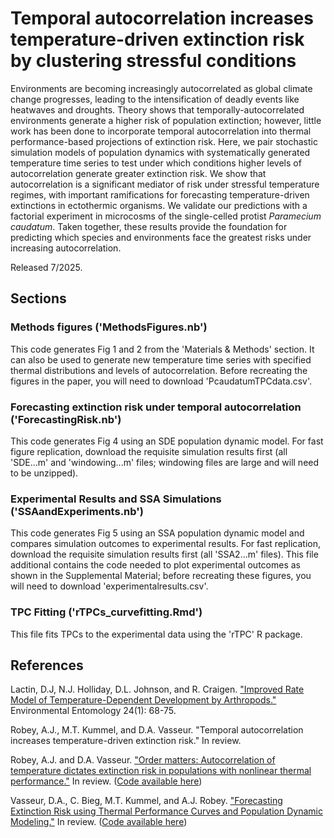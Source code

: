 # Temporal autocorrelation increases temperature-driven extinction risk by clustering stressful conditions
Environments are becoming increasingly autocorrelated as global climate change progresses, leading to the intensification of deadly events like heatwaves and droughts. Theory shows that temporally-autocorrelated environments generate a higher risk of population extinction; however, little work has been done to incorporate temporal autocorrelation into thermal performance-based projections of extinction risk. Here, we pair stochastic simulation models of population dynamics with systematically generated temperature time series to test under which conditions higher levels of autocorrelation generate greater extinction risk. We show that autocorrelation is a significant mediator of risk under stressful temperature regimes, with important ramifications for forecasting temperature-driven extinctions in ectothermic organisms.  We validate our predictions with a factorial experiment in microcosms of the single-celled protist _Paramecium caudatum_. Taken together, these results provide the foundation for predicting which species and environments face the greatest risks under increasing autocorrelation.

Released 7/2025.

## Sections

### Methods figures ('MethodsFigures.nb')
This code generates Fig 1 and 2 from the 'Materials & Methods' section. It can also be used to generate new temperature time series with specified thermal distributions and levels of autocorrelation. Before recreating the figures in the paper, you will need to download 'PcaudatumTPCdata.csv'.

### Forecasting extinction risk under temporal autocorrelation ('ForecastingRisk.nb')
This code generates Fig 4 using an SDE population dynamic model. For fast figure replication, download the requisite simulation results first (all 'SDE...m' and 'windowing...m' files; windowing files are large and will need to be unzipped).

### Experimental Results and SSA Simulations ('SSAandExperiments.nb')
This code generates Fig 5 using an SSA population dynamic model and compares simulation outcomes to experimental results. For fast replication, download the requisite simulation results first (all 'SSA2...m' files). This file additional contains the code needed to plot experimental outcomes as shown in the Supplemental Material; before recreating these figures, you will need to download 'experimentalresults.csv'.

### TPC Fitting ('rTPCs_curvefitting.Rmd')
This file fits TPCs to the experimental data using the 'rTPC' R package.

## References
Lactin, D.J, N.J. Holliday, D.L. Johnson, and R. Craigen. ["Improved Rate Model of Temperature-Dependent Development by Arthropods."](https://academic.oup.com/ee/article-abstract/24/1/68/2394752) Environmental Entomology 24(1): 68-75.

Robey, A.J., M.T. Kummel, and D.A. Vasseur. "Temporal autocorrelation increases temperature-driven extinction risk." In review.

Robey, A.J. and D.A. Vasseur. ["Order matters: Autocorrelation of temperature dictates extinction risk in populations with nonlinear thermal performance."](https://doi.org/10.1101/2024.12.19.629491) In review. ([Code available here](https://github.com/arobey63/autocorrelation))

Vasseur, D.A., C. Bieg, M.T. Kummel, and A.J. Robey. ["Forecasting Extinction Risk using Thermal Performance Curves and Population Dynamic Modeling."](https://doi.org/10.1101/2025.04.27.650737) In review. ([Code available here](https://github.com/dvasseur9/Forecasting-Extinction-Risk))
